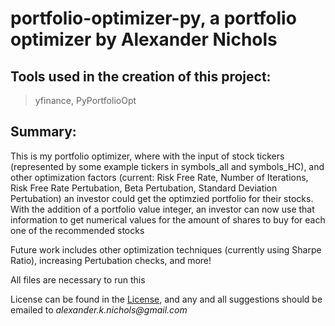 # portfolio-optimizer-py, a portfolio optimizer by Alexander Nichols

## Tools used in the creation of this project:
 
> yfinance, PyPortfolioOpt

## Summary:

This is my portfolio optimizer, where with the input of stock tickers (represented by some example tickers in symbols_all and symbols_HC), and other optimization factors (current: Risk Free Rate, Number of Iterations, Risk Free Rate Pertubation, Beta Pertubation, Standard Deviation Pertubation) an investor could get the optimzied portfolio for their stocks. With the addition of a portfolio value integer, an investor can now use that information to get numerical values for the amount of shares to buy for each one of the recommended stocks

Future work includes other optimization techniques (currently using Sharpe Ratio), increasing Pertubation checks, and more!

All files are necessary to run this

License can be found in the [License](LICENSE.md), and any and all suggestions should be emailed to _alexander.k.nichols@gmail.com_
